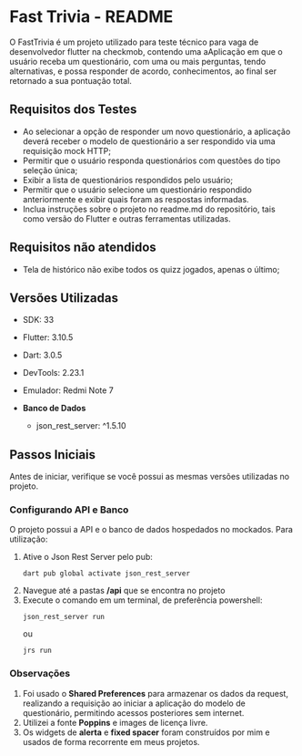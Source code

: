 # Fast Trivia - README

O FastTrivia é um projeto utilizado para teste técnico para vaga de desenvolvedor flutter na checkmob, contendo uma aAplicação em que o usuário receba um questionário, com uma ou mais perguntas, tendo alternativas, e possa responder de acordo, conhecimentos, ao final ser retornado a sua pontuação total.

## Requisitos dos Testes

- Ao selecionar a opção de responder um novo questionário, a aplicação deverá receber o modelo de questionário a ser respondido via uma requisição mock HTTP;
- Permitir que o usuário responda questionários com questões do tipo seleção única;
- Exibir a lista de questionários respondidos pelo usuário;
- Permitir que o usuário selecione um questionário respondido anteriormente e exibir quais foram as respostas informadas.
- Inclua instruções sobre o projeto no readme.md do repositório, tais como versão do Flutter e outras ferramentas utilizadas.

## Requisitos não atendidos

- Tela de histórico não exibe todos os quizz jogados, apenas o último;


## Versões Utilizadas

- SDK: 33
- Flutter: 3.10.5
- Dart: 3.0.5
- DevTools: 2.23.1
- Emulador: Redmi Note 7

- **Banco de Dados**
  - json_rest_server: ^1.5.10

## Passos Iniciais

Antes de iniciar, verifique se você possui as mesmas versões utilizadas no projeto.

### Configurando API e Banco

O projeto possui a API e o banco de dados hospedados no mockados. Para utilização:

1. Ative o Json Rest Server pelo pub:
   ```
   dart pub global activate json_rest_server
   ```
2. Navegue até a pastas **/api** que se encontra no projeto
3. Execute o comando em um terminal, de preferência powershell:
   ```
   json_rest_server run
   ```
   ou
   ```
   jrs run
   ```

### Observações

1. Foi usado o **Shared Preferences** para armazenar os dados da request, realizando a requisição ao iniciar a aplicação do modelo de questionário, permitindo acessos posteriores sem internet.
2. Utilizei a fonte **Poppins** e images de licença livre.
3. Os widgets de **alerta** e **fixed spacer** foram construídos por mim e usados de forma recorrente em meus projetos.
